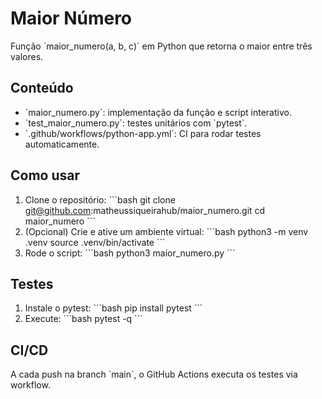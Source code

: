 # Maior Número

Função \`maior_numero(a, b, c)\` em Python que retorna o maior entre três valores.

## Conteúdo

- \`maior_numero.py\`: implementação da função e script interativo.  
- \`test_maior_numero.py\`: testes unitários com \`pytest\`.  
- \`.github/workflows/python-app.yml\`: CI para rodar testes automaticamente.

## Como usar

1. Clone o repositório:
   \`\`\`bash
   git clone git@github.com:matheussiqueirahub/maior_numero.git
   cd maior_numero
   \`\`\`
2. (Opcional) Crie e ative um ambiente virtual:
   \`\`\`bash
   python3 -m venv .venv
   source .venv/bin/activate
   \`\`\`
3. Rode o script:
   \`\`\`bash
   python3 maior_numero.py
   \`\`\`

## Testes

1. Instale o pytest:
   \`\`\`bash
   pip install pytest
   \`\`\`
2. Execute:
   \`\`\`bash
   pytest -q
   \`\`\`

## CI/CD

A cada push na branch \`main\`, o GitHub Actions executa os testes via workflow.

